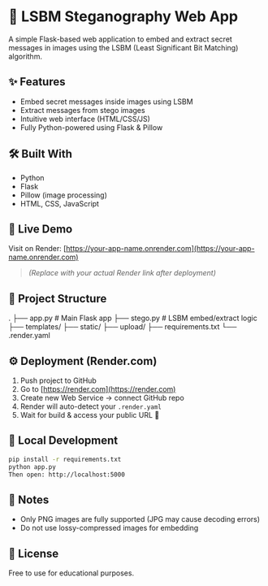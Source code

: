 # 🧠 LSBM Steganography Web App

A simple Flask-based web application to embed and extract secret messages in images using the LSBM (Least Significant Bit Matching) algorithm.

## ✨ Features

- Embed secret messages inside images using LSBM
- Extract messages from stego images
- Intuitive web interface (HTML/CSS/JS)
- Fully Python-powered using Flask & Pillow

## 🛠 Built With

- Python
- Flask
- Pillow (image processing)
- HTML, CSS, JavaScript

## 🚀 Live Demo

Visit on Render: [https://your-app-name.onrender.com](https://your-app-name.onrender.com)  
> *(Replace with your actual Render link after deployment)*

## 📁 Project Structure
.
├── app.py # Main Flask app
├── stego.py # LSBM embed/extract logic
├── templates/
├── static/
├── upload/
├── requirements.txt
└── .render.yaml


## ⚙️ Deployment (Render.com)

1. Push project to GitHub
2. Go to [https://render.com](https://render.com)
3. Create new Web Service → connect GitHub repo
4. Render will auto-detect your `.render.yaml`
5. Wait for build & access your public URL 🎉

## 🧪 Local Development

```bash
pip install -r requirements.txt
python app.py
Then open: http://localhost:5000
```
## 📌 Notes
- Only PNG images are fully supported (JPG may cause decoding errors)
- Do not use lossy-compressed images for embedding

## 📃 License
Free to use for educational purposes.